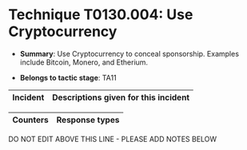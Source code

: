 # Technique T0130.004: Use Cryptocurrency

* **Summary**: Use Cryptocurrency to conceal sponsorship. Examples include Bitcoin, Monero, and Etherium. 

* **Belongs to tactic stage**: TA11


| Incident | Descriptions given for this incident |
| -------- | -------------------- |



| Counters | Response types |
| -------- | -------------- |


DO NOT EDIT ABOVE THIS LINE - PLEASE ADD NOTES BELOW